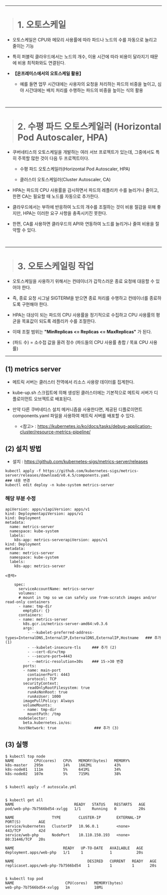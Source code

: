 ----

> # 1. 오토스케일

+ 오토스케일은 CPU와 메모리 사용률에 따라 파드나 노드의 수를 자동으로 늘리고 줄이는 기능

+ 특히 퍼블릭 클라우드에서는 노드의 개수, 이용 시간에 따라 비용이 달라지기 때문에 비용 최적화와도 연결된다.

+ **【온프레미스에서의 오토스케일 활용】**

    + 예를 들면 업무 시간대에는 사용자의 요청을 처리하는 파드의 비중을 높이고, 심야 시간대에는 배치 처리를 수행하는 파드의 비중을 높이는 식의 활용

<br>

----

> # 2. 수평 파드 오토스케일러 (Horizontal Pod Autoscaler, HPA)

+ 쿠버네티스의 오토스케일을 개발하는 여러 서브 프로젝트가 있는데, 그중에서도 특히 주목할 많한 것이 다음 두 프로젝트이다.

    - 수평 파드 오토스케일러(Horizontal Pod Autoscaler, HPA)

    - 클러스터 오토스케일러(Cluster Autoscaler, CA)

+ HPA는 파드의 CPU 사용률을 감시하면서 파드의 레플리카 수를 늘리거나 줄이고, 한편 CA는 필요할 때 노드를 자동으로 추가한다.

+ 클라우드에서는 부하에 반응하여 노드의 개수를 조절하는 것이 비용 절감을 위해 좋지만, HPA는 이러한 요구 사항을 충족시키진 못한다.

+ 한편, CA를 사용하면 클라우드의 API와 연동하여 노드를 늘리거나 줄여 비용을 절약할 수 있다.

<br>

----

> # 3. 오토스케일링 작업

+ 오토스케일을 사용하기 위해서는 컨테이너가 갑작스러운 종료 요청에 대응할 수 있어야 한다.

+ 즉, 종료 요청 시그널 SIGTERM을 받으면 종료 처리를 수행하고 컨테이너를 종료하도록 구현해야 한다.

+ HPA는 대상이 되는 파드의 CPU 사용률을 정기적으로 수집하고 CPU 사용률의 평균을 목표값이 되도록 레플리카 수를 조절한다.

+ 이때 조절 범위는 **"MinReplicas <= Replicas <= MaxReplicas"** 가 된다.

+ (파드 수) = 소수접 값을 올려 정수 (파드들의 CPU 사용률 총합 / 목표 CPU 사용률)

----

## (1) metrics server

+ 메트릭 서버는 클러스터 전역에서 리소스 사용량 데이터를 집계한다.

+ kube-up.sh 스크립트에 의해 생성된 클러스터에는 기본적으로 메트릭 서버가 디플로이먼트 오브젝트로 배포된다. 

+ 만약 다른 쿠버네티스 설치 메커니즘을 사용한다면, 제공된 디플로이먼트 components.yaml 파일을 사용하여 메트릭 서버를 배포할 수 있다.

    - <참고> : https://kubernetes.io/ko/docs/tasks/debug-application-cluster/resource-metrics-pipeline/

## (2) 설치 방법

+ 설치 : https://github.com/kubernetes-sigs/metrics-server/releases

```
kubectl apply -f https://github.com/kubernetes-sigs/metrics-server/releases/download/v0.4.5/components.yaml
### 내용 변경
kubectl edit deploy -n kube-system metrics-server
```
### 해당 부분 수정
```
apiVersion: apps/v1apiVersion: apps/v1
kind: DeploymentapiVersion: apps/v1
kind: Deployment
metadata:
  name: metrics-server
  namespace: kube-system
  labels:
    k8s-app: metrics-serverapiVersion: apps/v1
kind: Deployment
metadata:
  name: metrics-server
  namespace: kube-system
  labels:
    k8s-app: metrics-server

<중략>

    spec:
      serviceAccountName: metrics-server
      volumes:
      # mount in tmp so we can safely use from-scratch images and/or read-only containers
      - name: tmp-dir
        emptyDir: {}
      containers:
      - name: metrics-server
        k8s.gcr.io/metrics-server-amd64:v0.3.6
        args:
          - --kubelet-preferred-address-types=InternalDNS,InternalIP,ExternalDNS,ExternalIP,Hostname   ### 추가 (1)
          - --kubelet-insecure-tls     ### 추가 (2)
          - --cert-dir=/tmp
          - --secure-port=4443
          - --metric-resolution=30s    ### 15->30 변경
        ports:
        - name: main-port
          containerPort: 4443
          protocol: TCP
        securityContext:
          readOnlyRootFilesystem: true
          runAsNonRoot: true
          runAsUser: 1000
        imagePullPolicy: Always
        volumeMounts:
        - name: tmp-dir
          mountPath: /tmp
      nodeSelector:
        beta.kubernetes.io/os:
      hostNetwork: true                 ### 추가 (3)
```

## (3) 실행

```
$ kubectl top node
NAME         CPU(cores)   CPU%   MEMORY(bytes)   MEMORY%
k8s-master   295m         14%    1662Mi          43%
k8s-node01   111m         5%     641Mi           34%
k8s-node02   107m         5%     715Mi           38%


$ kubectl apply -f autoscale.yml


$ kubectl get all
NAME                           READY   STATUS    RESTARTS   AGE
pod/web-php-7b7566bd54-xvlgg   1/1     Running   0          20s

NAME                 TYPE        CLUSTER-IP       EXTERNAL-IP   PORT(S)        AGE
service/kubernetes   ClusterIP   10.96.0.1        <none>        443/TCP        42d
service/web-php      NodePort    10.110.150.193   <none>        80:31446/TCP   20s

NAME                      READY   UP-TO-DATE   AVAILABLE   AGE
deployment.apps/web-php   1/1     1            1           20s

NAME                                 DESIRED   CURRENT   READY   AGE
replicaset.apps/web-php-7b7566bd54   1         1         1       20s


$ kubectl top pod
NAME                       CPU(cores)   MEMORY(bytes)
web-php-7b7566bd54-xvlgg   1m           18Mi
```

